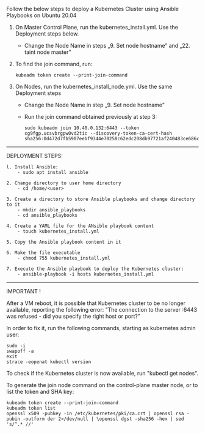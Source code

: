 Follow the below steps to deploy a Kubernetes Cluster using Ansible Playbooks on Ubuntu 20.04

1. On Master Control Plane, run the kubernetes_install.yml. Use the Deployment steps below.
   	- Change the Node Name in steps „9. Set node hostname” and „22. taint node master”
   	  
3. To find the join command, run:

       kubeadm token create --print-join-command
   
4. On Nodes, run the kubernetes_install_node.yml. Use the same Deployment steps
   	- Change the Node Name in step „9. Set node hostname”
   	- Run the join command obtained previously at step 3:
  
          sudo kubeadm join 10.40.0.132:6443 --token cg9fgp.ucsvbrgpw0vd2tic --discovery-token-ca-cert-hash sha256:0d472d7fb5907eebf9344e70258c62edc208db97721af240483ce686c8a6b5ab


   
_____________________________________________________________________________________________________________________________________________________________________________________________________________________________________________________________________

DEPLOYMENT STEPS:

    l. Install Ansible:
        - sudo apt install ansible

    2. Change directory to user home directory
        - cd /home/<user>
     
    3. Create a directory to store Ansible playbooks and change directory to it
        - mkdir ansible_playbooks
        - cd ansible_playbooks
     
    4. Create a YAML file for the ANsible playbook content
        - touch kubernetes_install.yml
     
    5. Copy the Ansible playbook content in it
        
    6. Make the file executable
        - chmod 755 kubernetes_install.yml
	
    7. Execute the Ansible playbook to deploy the Kubernetes cluster:
        - ansible-playbook -i hosts kubernetes_install.yml
_____________________________________________________________________________________________________________________________________________________________________________________________________________________________________________________________________


IMPORTANT !

After a VM reboot, it is possible that Kubernetes cluster to be no longer available, reporting the following error:
	”The connection to the server <node>:6443 was refused - did you specify the right host or port?”

 In order to fix it, run the following commands, starting as kubernetes admin user:
 
    sudo -i
    swapoff -a
    exit
    strace -eopenat kubectl version

To check if the Kubernetes cluster is now available, run "kubectl get nodes".

To generate the join node command on the control-plane master node, or to list the token and SHA key:

    kubeadm token create --print-join-command
    kubeadm token list
    openssl x509 -pubkey -in /etc/kubernetes/pki/ca.crt | openssl rsa -pubin -outform der 2>/dev/null | \openssl dgst -sha256 -hex | sed 's/^.* //'

